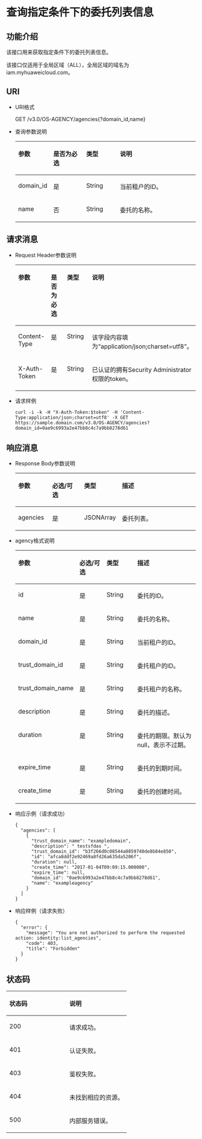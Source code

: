 # 查询指定条件下的委托列表信息<a name="ZH-CN_TOPIC_0110485076"></a>

## 功能介绍<a name="s351a53087b624bf68c88f723526bd5d4"></a>

该接口用来获取指定条件下的委托列表信息。

该接口仅适用于全局区域（ALL），全局区域的域名为iam.myhuaweicloud.com。

## URI<a name="s08fde0a01f0a4ead8e8fc38549803afc"></a>

-   URI格式

    GET /v3.0/OS-AGENCY/agencies\{?domain\_id,name\}


-   查询参数说明

    <a name="tc955f64c43f647049fb9c0165b18cdc2"></a>
    <table><thead align="left"><tr id="r79b5dc33889447b7a605f44df82b31e8"><th class="cellrowborder" valign="top" width="18.360000000000003%" id="mcps1.1.5.1.1"><p id="a5cf140b235a143eab767f5bff8c9f08f"><a name="a5cf140b235a143eab767f5bff8c9f08f"></a><a name="a5cf140b235a143eab767f5bff8c9f08f"></a>参数</p>
    </th>
    <th class="cellrowborder" valign="top" width="18.48%" id="mcps1.1.5.1.2"><p id="a4b51552dc6024331908f59e52aededb1"><a name="a4b51552dc6024331908f59e52aededb1"></a><a name="a4b51552dc6024331908f59e52aededb1"></a>是否为必选</p>
    </th>
    <th class="cellrowborder" valign="top" width="18.86%" id="mcps1.1.5.1.3"><p id="a09624a05c0a041a48f058a0658b9cff2"><a name="a09624a05c0a041a48f058a0658b9cff2"></a><a name="a09624a05c0a041a48f058a0658b9cff2"></a>类型</p>
    </th>
    <th class="cellrowborder" valign="top" width="44.3%" id="mcps1.1.5.1.4"><p id="a9403c6c94f0449c18818099a34847fff"><a name="a9403c6c94f0449c18818099a34847fff"></a><a name="a9403c6c94f0449c18818099a34847fff"></a>说明</p>
    </th>
    </tr>
    </thead>
    <tbody><tr id="rb603c04755804200b8a9db46f374bfbe"><td class="cellrowborder" valign="top" width="18.360000000000003%" headers="mcps1.1.5.1.1 "><p id="a70ffef7b605940ceab2554ffa2e9c9e0"><a name="a70ffef7b605940ceab2554ffa2e9c9e0"></a><a name="a70ffef7b605940ceab2554ffa2e9c9e0"></a>domain_id</p>
    </td>
    <td class="cellrowborder" valign="top" width="18.48%" headers="mcps1.1.5.1.2 "><p id="a193d0d26deaf43b6b0783d496d91b15d"><a name="a193d0d26deaf43b6b0783d496d91b15d"></a><a name="a193d0d26deaf43b6b0783d496d91b15d"></a>是</p>
    </td>
    <td class="cellrowborder" valign="top" width="18.86%" headers="mcps1.1.5.1.3 "><p id="a4863d79620a24f2d8b953e5e6fe79902"><a name="a4863d79620a24f2d8b953e5e6fe79902"></a><a name="a4863d79620a24f2d8b953e5e6fe79902"></a>String</p>
    </td>
    <td class="cellrowborder" valign="top" width="44.3%" headers="mcps1.1.5.1.4 "><p id="acaf56792cac247aeb78c01f3d94681fd"><a name="acaf56792cac247aeb78c01f3d94681fd"></a><a name="acaf56792cac247aeb78c01f3d94681fd"></a>当前租户的ID。</p>
    </td>
    </tr>
    <tr id="ra0d821ace5f643878bec108d34734201"><td class="cellrowborder" valign="top" width="18.360000000000003%" headers="mcps1.1.5.1.1 "><p id="a1ca6e155158f459593999840eb90a1da"><a name="a1ca6e155158f459593999840eb90a1da"></a><a name="a1ca6e155158f459593999840eb90a1da"></a>name</p>
    </td>
    <td class="cellrowborder" valign="top" width="18.48%" headers="mcps1.1.5.1.2 "><p id="aa704c8457ad2413aaa8f8f704a57d9cb"><a name="aa704c8457ad2413aaa8f8f704a57d9cb"></a><a name="aa704c8457ad2413aaa8f8f704a57d9cb"></a>否</p>
    </td>
    <td class="cellrowborder" valign="top" width="18.86%" headers="mcps1.1.5.1.3 "><p id="a802ff17d536848c3a3626be288e81f2c"><a name="a802ff17d536848c3a3626be288e81f2c"></a><a name="a802ff17d536848c3a3626be288e81f2c"></a>String</p>
    </td>
    <td class="cellrowborder" valign="top" width="44.3%" headers="mcps1.1.5.1.4 "><p id="a98a47a8d92ec42209fed0c3a5dad302c"><a name="a98a47a8d92ec42209fed0c3a5dad302c"></a><a name="a98a47a8d92ec42209fed0c3a5dad302c"></a>委托的名称。</p>
    </td>
    </tr>
    </tbody>
    </table>


## 请求消息<a name="s7730776dd0be4258b07cfc8001cc82e3"></a>

-   Request Header参数说明

    <a name="t10f54517dbcc4a03831bbfa37e3e0f76"></a>
    <table><thead align="left"><tr id="r7b5c0cd2a702444a8b36935202710c14"><th class="cellrowborder" valign="top" width="18.698130186981302%" id="mcps1.1.5.1.1"><p id="a4f33c3460da84fffbe137fefbd621939"><a name="a4f33c3460da84fffbe137fefbd621939"></a><a name="a4f33c3460da84fffbe137fefbd621939"></a>参数</p>
    </th>
    <th class="cellrowborder" valign="top" width="18.188181181881813%" id="mcps1.1.5.1.2"><p id="ac771b1051939406a977f3d01269784e6"><a name="ac771b1051939406a977f3d01269784e6"></a><a name="ac771b1051939406a977f3d01269784e6"></a>是否为必选</p>
    </th>
    <th class="cellrowborder" valign="top" width="18.66813318668133%" id="mcps1.1.5.1.3"><p id="a7f14cc65c30d4d29a42772f0f05d699a"><a name="a7f14cc65c30d4d29a42772f0f05d699a"></a><a name="a7f14cc65c30d4d29a42772f0f05d699a"></a>类型</p>
    </th>
    <th class="cellrowborder" valign="top" width="44.44555544445555%" id="mcps1.1.5.1.4"><p id="aa6efa916a232459fa15ee2c3829955aa"><a name="aa6efa916a232459fa15ee2c3829955aa"></a><a name="aa6efa916a232459fa15ee2c3829955aa"></a>说明</p>
    </th>
    </tr>
    </thead>
    <tbody><tr id="r6847fe683769403d9f201b63f1a41a37"><td class="cellrowborder" valign="top" width="18.698130186981302%" headers="mcps1.1.5.1.1 "><p id="a20bd172006a745e48fc7d63cc8a6bb07"><a name="a20bd172006a745e48fc7d63cc8a6bb07"></a><a name="a20bd172006a745e48fc7d63cc8a6bb07"></a>Content-Type</p>
    </td>
    <td class="cellrowborder" valign="top" width="18.188181181881813%" headers="mcps1.1.5.1.2 "><p id="a3e14fea6edfc4e5189724017a30c5b20"><a name="a3e14fea6edfc4e5189724017a30c5b20"></a><a name="a3e14fea6edfc4e5189724017a30c5b20"></a>是</p>
    </td>
    <td class="cellrowborder" valign="top" width="18.66813318668133%" headers="mcps1.1.5.1.3 "><p id="a52e5b54be9144f0eb25f763df7a4ab53"><a name="a52e5b54be9144f0eb25f763df7a4ab53"></a><a name="a52e5b54be9144f0eb25f763df7a4ab53"></a>String</p>
    </td>
    <td class="cellrowborder" valign="top" width="44.44555544445555%" headers="mcps1.1.5.1.4 "><p id="a1b153a1e9dab46439d82ac79b23ea22e"><a name="a1b153a1e9dab46439d82ac79b23ea22e"></a><a name="a1b153a1e9dab46439d82ac79b23ea22e"></a>该字段内容填为<span class="parmvalue" id="parmvalue1823317483242"><a name="parmvalue1823317483242"></a><a name="parmvalue1823317483242"></a>“application/json;charset=utf8”</span>。</p>
    </td>
    </tr>
    <tr id="r6216c12734e742aa931ef342eb45a7e7"><td class="cellrowborder" valign="top" width="18.698130186981302%" headers="mcps1.1.5.1.1 "><p id="afd66d1ddd49a4892a90a05ad1b71d542"><a name="afd66d1ddd49a4892a90a05ad1b71d542"></a><a name="afd66d1ddd49a4892a90a05ad1b71d542"></a>X-Auth-Token</p>
    </td>
    <td class="cellrowborder" valign="top" width="18.188181181881813%" headers="mcps1.1.5.1.2 "><p id="af6f2e0365f964329b0beff328366d677"><a name="af6f2e0365f964329b0beff328366d677"></a><a name="af6f2e0365f964329b0beff328366d677"></a>是</p>
    </td>
    <td class="cellrowborder" valign="top" width="18.66813318668133%" headers="mcps1.1.5.1.3 "><p id="a086767e16f914d81a4c0ee48994cee87"><a name="a086767e16f914d81a4c0ee48994cee87"></a><a name="a086767e16f914d81a4c0ee48994cee87"></a>String</p>
    </td>
    <td class="cellrowborder" valign="top" width="44.44555544445555%" headers="mcps1.1.5.1.4 "><p id="p57174477113315"><a name="p57174477113315"></a><a name="p57174477113315"></a>已认证的拥有Security Administrator权限的token。</p>
    </td>
    </tr>
    </tbody>
    </table>


-   请求样例

    ```
    curl -i -k -H "X-Auth-Token:$token" -H 'Content-Type:application/json;charset=utf8' -X GET https://sample.domain.com/v3.0/OS-AGENCY/agencies?domain_id=0ae9c6993a2e47bb8c4c7a9bb8278d61
    ```


## 响应消息<a name="s198ef18fb06f4e758c416b93700e996d"></a>

-   Response Body参数说明

    <a name="t25fa11869fcc4bbe930214e8b3a352a8"></a>
    <table><thead align="left"><tr id="r607717c6cad24f3085d946d96e8706f6"><th class="cellrowborder" valign="top" width="18.891889188918892%" id="mcps1.1.5.1.1"><p id="a60b8a28cb4a14f4d957e11fbb5ed3491"><a name="a60b8a28cb4a14f4d957e11fbb5ed3491"></a><a name="a60b8a28cb4a14f4d957e11fbb5ed3491"></a>参数</p>
    </th>
    <th class="cellrowborder" valign="top" width="18.13181318131813%" id="mcps1.1.5.1.2"><p id="a18979c4eb8f144c889953807a71fe2c0"><a name="a18979c4eb8f144c889953807a71fe2c0"></a><a name="a18979c4eb8f144c889953807a71fe2c0"></a>必选/可选</p>
    </th>
    <th class="cellrowborder" valign="top" width="18.93189318931893%" id="mcps1.1.5.1.3"><p id="aac65acd7fc7b4c96933b30be7d73b987"><a name="aac65acd7fc7b4c96933b30be7d73b987"></a><a name="aac65acd7fc7b4c96933b30be7d73b987"></a>类型</p>
    </th>
    <th class="cellrowborder" valign="top" width="44.04440444044405%" id="mcps1.1.5.1.4"><p id="ae0490d31122747f29843f4295fab3147"><a name="ae0490d31122747f29843f4295fab3147"></a><a name="ae0490d31122747f29843f4295fab3147"></a>描述</p>
    </th>
    </tr>
    </thead>
    <tbody><tr id="rae278792d71a4337b1b3ebb9d3cee2d8"><td class="cellrowborder" valign="top" width="18.891889188918892%" headers="mcps1.1.5.1.1 "><p id="ac8b2e0e1384f4dfc8cdea40e1b2992d5"><a name="ac8b2e0e1384f4dfc8cdea40e1b2992d5"></a><a name="ac8b2e0e1384f4dfc8cdea40e1b2992d5"></a>agencies</p>
    </td>
    <td class="cellrowborder" valign="top" width="18.13181318131813%" headers="mcps1.1.5.1.2 "><p id="a3f02f98df8b4493c810f2017e8d18dd0"><a name="a3f02f98df8b4493c810f2017e8d18dd0"></a><a name="a3f02f98df8b4493c810f2017e8d18dd0"></a>是</p>
    </td>
    <td class="cellrowborder" valign="top" width="18.93189318931893%" headers="mcps1.1.5.1.3 "><p id="a20eedf6a66c144868d14c84c17b47526"><a name="a20eedf6a66c144868d14c84c17b47526"></a><a name="a20eedf6a66c144868d14c84c17b47526"></a>JSONArray</p>
    </td>
    <td class="cellrowborder" valign="top" width="44.04440444044405%" headers="mcps1.1.5.1.4 "><p id="adba154707b0049a19d9f6c70c5ff6936"><a name="adba154707b0049a19d9f6c70c5ff6936"></a><a name="adba154707b0049a19d9f6c70c5ff6936"></a>委托列表。</p>
    </td>
    </tr>
    </tbody>
    </table>

-   agency格式说明

    <a name="ta8ec7733f3e249568598f092b2720528"></a>
    <table><thead align="left"><tr id="redb2511c03314e6688cf6683d2c25de8"><th class="cellrowborder" valign="top" width="19.16%" id="mcps1.1.5.1.1"><p id="a9a1c101100ac49d8b01b6fff33850669"><a name="a9a1c101100ac49d8b01b6fff33850669"></a><a name="a9a1c101100ac49d8b01b6fff33850669"></a>参数</p>
    </th>
    <th class="cellrowborder" valign="top" width="18.13%" id="mcps1.1.5.1.2"><p id="a1346a92b22174e5686a156f2fb7d36f1"><a name="a1346a92b22174e5686a156f2fb7d36f1"></a><a name="a1346a92b22174e5686a156f2fb7d36f1"></a>必选/可选</p>
    </th>
    <th class="cellrowborder" valign="top" width="18.93%" id="mcps1.1.5.1.3"><p id="a70c10262fdca44c8b6330a1ea18cd1b4"><a name="a70c10262fdca44c8b6330a1ea18cd1b4"></a><a name="a70c10262fdca44c8b6330a1ea18cd1b4"></a>类型</p>
    </th>
    <th class="cellrowborder" valign="top" width="43.78%" id="mcps1.1.5.1.4"><p id="a6897c47449a749889693a4715dc29b50"><a name="a6897c47449a749889693a4715dc29b50"></a><a name="a6897c47449a749889693a4715dc29b50"></a>描述</p>
    </th>
    </tr>
    </thead>
    <tbody><tr id="r110078ccf9074b61964145e1ab6b4641"><td class="cellrowborder" valign="top" width="19.16%" headers="mcps1.1.5.1.1 "><p id="a63c3299b0ce34c21b2a46a56bdb3a264"><a name="a63c3299b0ce34c21b2a46a56bdb3a264"></a><a name="a63c3299b0ce34c21b2a46a56bdb3a264"></a>id</p>
    </td>
    <td class="cellrowborder" valign="top" width="18.13%" headers="mcps1.1.5.1.2 "><p id="aacfeadabeffa4782b3659e6653070707"><a name="aacfeadabeffa4782b3659e6653070707"></a><a name="aacfeadabeffa4782b3659e6653070707"></a>是</p>
    </td>
    <td class="cellrowborder" valign="top" width="18.93%" headers="mcps1.1.5.1.3 "><p id="ae17a21f3468e4ff9a3ef45623af3c959"><a name="ae17a21f3468e4ff9a3ef45623af3c959"></a><a name="ae17a21f3468e4ff9a3ef45623af3c959"></a>String</p>
    </td>
    <td class="cellrowborder" valign="top" width="43.78%" headers="mcps1.1.5.1.4 "><p id="a25157631aeb2483381bbdc786cf25894"><a name="a25157631aeb2483381bbdc786cf25894"></a><a name="a25157631aeb2483381bbdc786cf25894"></a>委托的ID。</p>
    </td>
    </tr>
    <tr id="r9313bd23c4384e42a2f8807a693ec666"><td class="cellrowborder" valign="top" width="19.16%" headers="mcps1.1.5.1.1 "><p id="a66df6c7fe64e46c9b330d702d2bb4eae"><a name="a66df6c7fe64e46c9b330d702d2bb4eae"></a><a name="a66df6c7fe64e46c9b330d702d2bb4eae"></a>name</p>
    </td>
    <td class="cellrowborder" valign="top" width="18.13%" headers="mcps1.1.5.1.2 "><p id="abb3b9446d1964dcba392ac04363918f2"><a name="abb3b9446d1964dcba392ac04363918f2"></a><a name="abb3b9446d1964dcba392ac04363918f2"></a>是</p>
    </td>
    <td class="cellrowborder" valign="top" width="18.93%" headers="mcps1.1.5.1.3 "><p id="a7d8a46dfe96143ee965795296322d053"><a name="a7d8a46dfe96143ee965795296322d053"></a><a name="a7d8a46dfe96143ee965795296322d053"></a>String</p>
    </td>
    <td class="cellrowborder" valign="top" width="43.78%" headers="mcps1.1.5.1.4 "><p id="adf0ce3fd3ecd4eb2a1847aebaa0eccc1"><a name="adf0ce3fd3ecd4eb2a1847aebaa0eccc1"></a><a name="adf0ce3fd3ecd4eb2a1847aebaa0eccc1"></a>委托的名称。</p>
    </td>
    </tr>
    <tr id="r691ce2d2be9b4f0d9b446bae0c47d44a"><td class="cellrowborder" valign="top" width="19.16%" headers="mcps1.1.5.1.1 "><p id="zh-cn_topic_0059029098_p27845782253"><a name="zh-cn_topic_0059029098_p27845782253"></a><a name="zh-cn_topic_0059029098_p27845782253"></a>domain_id</p>
    </td>
    <td class="cellrowborder" valign="top" width="18.13%" headers="mcps1.1.5.1.2 "><p id="aaccfb0ccad5f45838c408cf9bfdd15f4"><a name="aaccfb0ccad5f45838c408cf9bfdd15f4"></a><a name="aaccfb0ccad5f45838c408cf9bfdd15f4"></a>是</p>
    </td>
    <td class="cellrowborder" valign="top" width="18.93%" headers="mcps1.1.5.1.3 "><p id="a807774074d544fd0859de28bcf268291"><a name="a807774074d544fd0859de28bcf268291"></a><a name="a807774074d544fd0859de28bcf268291"></a>String</p>
    </td>
    <td class="cellrowborder" valign="top" width="43.78%" headers="mcps1.1.5.1.4 "><p id="ae2406e3e6f744fac9745bedcff50f650"><a name="ae2406e3e6f744fac9745bedcff50f650"></a><a name="ae2406e3e6f744fac9745bedcff50f650"></a>当前租户的ID。</p>
    </td>
    </tr>
    <tr id="r325a9bff4b994a34b57507d4be78beb8"><td class="cellrowborder" valign="top" width="19.16%" headers="mcps1.1.5.1.1 "><p id="ad3629c12f37d4d9592921c14bc84cf6a"><a name="ad3629c12f37d4d9592921c14bc84cf6a"></a><a name="ad3629c12f37d4d9592921c14bc84cf6a"></a>trust_domain_id</p>
    </td>
    <td class="cellrowborder" valign="top" width="18.13%" headers="mcps1.1.5.1.2 "><p id="a2b4c52c03e994fdebfb89d893d4783c1"><a name="a2b4c52c03e994fdebfb89d893d4783c1"></a><a name="a2b4c52c03e994fdebfb89d893d4783c1"></a>是</p>
    </td>
    <td class="cellrowborder" valign="top" width="18.93%" headers="mcps1.1.5.1.3 "><p id="a0f101baff64e42f2b2f4e7992cf53e11"><a name="a0f101baff64e42f2b2f4e7992cf53e11"></a><a name="a0f101baff64e42f2b2f4e7992cf53e11"></a>String</p>
    </td>
    <td class="cellrowborder" valign="top" width="43.78%" headers="mcps1.1.5.1.4 "><p id="afd114fc907224d158f657dbde21b7cc7"><a name="afd114fc907224d158f657dbde21b7cc7"></a><a name="afd114fc907224d158f657dbde21b7cc7"></a>委托租户的ID。</p>
    </td>
    </tr>
    <tr id="r80e0a5d33f4042f380f5dc2508e86d33"><td class="cellrowborder" valign="top" width="19.16%" headers="mcps1.1.5.1.1 "><p id="a11f4b492e6e54a35b90f5fa822632c68"><a name="a11f4b492e6e54a35b90f5fa822632c68"></a><a name="a11f4b492e6e54a35b90f5fa822632c68"></a>trust_domain_name</p>
    </td>
    <td class="cellrowborder" valign="top" width="18.13%" headers="mcps1.1.5.1.2 "><p id="a2e4ea74a231e40a79a3d85832c48c2f7"><a name="a2e4ea74a231e40a79a3d85832c48c2f7"></a><a name="a2e4ea74a231e40a79a3d85832c48c2f7"></a>是</p>
    </td>
    <td class="cellrowborder" valign="top" width="18.93%" headers="mcps1.1.5.1.3 "><p id="ae068b7139057460cb86f4b8558642212"><a name="ae068b7139057460cb86f4b8558642212"></a><a name="ae068b7139057460cb86f4b8558642212"></a>String</p>
    </td>
    <td class="cellrowborder" valign="top" width="43.78%" headers="mcps1.1.5.1.4 "><p id="a885ded2f854540519e8453ab8c140d13"><a name="a885ded2f854540519e8453ab8c140d13"></a><a name="a885ded2f854540519e8453ab8c140d13"></a>委托租户的名称。</p>
    </td>
    </tr>
    <tr id="rfff3a67faefa4a4d90ccc4d55117e826"><td class="cellrowborder" valign="top" width="19.16%" headers="mcps1.1.5.1.1 "><p id="a3d83a6e80abe424bb89c81a56a345db9"><a name="a3d83a6e80abe424bb89c81a56a345db9"></a><a name="a3d83a6e80abe424bb89c81a56a345db9"></a>description</p>
    </td>
    <td class="cellrowborder" valign="top" width="18.13%" headers="mcps1.1.5.1.2 "><p id="a551138aae7ee4ffc8e5b18e8817ad4a3"><a name="a551138aae7ee4ffc8e5b18e8817ad4a3"></a><a name="a551138aae7ee4ffc8e5b18e8817ad4a3"></a>是</p>
    </td>
    <td class="cellrowborder" valign="top" width="18.93%" headers="mcps1.1.5.1.3 "><p id="a193994eeb3d54231a63b3f00f9c54356"><a name="a193994eeb3d54231a63b3f00f9c54356"></a><a name="a193994eeb3d54231a63b3f00f9c54356"></a>String</p>
    </td>
    <td class="cellrowborder" valign="top" width="43.78%" headers="mcps1.1.5.1.4 "><p id="a9898e931b68c425e925bbc45b62cabaa"><a name="a9898e931b68c425e925bbc45b62cabaa"></a><a name="a9898e931b68c425e925bbc45b62cabaa"></a>委托的描述。</p>
    </td>
    </tr>
    <tr id="r2bcc39d4ccd44d5f960103b0078650dd"><td class="cellrowborder" valign="top" width="19.16%" headers="mcps1.1.5.1.1 "><p id="a331f9511108649f099fca4b621d2e652"><a name="a331f9511108649f099fca4b621d2e652"></a><a name="a331f9511108649f099fca4b621d2e652"></a>duration</p>
    </td>
    <td class="cellrowborder" valign="top" width="18.13%" headers="mcps1.1.5.1.2 "><p id="a849d9919d2e24ccbb99e7c2540d9e6b8"><a name="a849d9919d2e24ccbb99e7c2540d9e6b8"></a><a name="a849d9919d2e24ccbb99e7c2540d9e6b8"></a>是</p>
    </td>
    <td class="cellrowborder" valign="top" width="18.93%" headers="mcps1.1.5.1.3 "><p id="a6e474dedf75c47aaa89707390041df4d"><a name="a6e474dedf75c47aaa89707390041df4d"></a><a name="a6e474dedf75c47aaa89707390041df4d"></a>String</p>
    </td>
    <td class="cellrowborder" valign="top" width="43.78%" headers="mcps1.1.5.1.4 "><p id="zh-cn_topic_0059029098_p332264614915"><a name="zh-cn_topic_0059029098_p332264614915"></a><a name="zh-cn_topic_0059029098_p332264614915"></a>委托的期限。默认为null，表示不过期。</p>
    </td>
    </tr>
    <tr id="r47accea11d2a4656b5f59f9a91d4d0e4"><td class="cellrowborder" valign="top" width="19.16%" headers="mcps1.1.5.1.1 "><p id="a7952ac6cef1748f9b602370442dac4e6"><a name="a7952ac6cef1748f9b602370442dac4e6"></a><a name="a7952ac6cef1748f9b602370442dac4e6"></a>expire_time</p>
    </td>
    <td class="cellrowborder" valign="top" width="18.13%" headers="mcps1.1.5.1.2 "><p id="acde65e73e5884215896fb0dfbacfd4d8"><a name="acde65e73e5884215896fb0dfbacfd4d8"></a><a name="acde65e73e5884215896fb0dfbacfd4d8"></a>是</p>
    </td>
    <td class="cellrowborder" valign="top" width="18.93%" headers="mcps1.1.5.1.3 "><p id="a233710e9c7a74a359805e3a792fe50eb"><a name="a233710e9c7a74a359805e3a792fe50eb"></a><a name="a233710e9c7a74a359805e3a792fe50eb"></a>String</p>
    </td>
    <td class="cellrowborder" valign="top" width="43.78%" headers="mcps1.1.5.1.4 "><p id="adc40a6e0b8434d50ac019a190bccf712"><a name="adc40a6e0b8434d50ac019a190bccf712"></a><a name="adc40a6e0b8434d50ac019a190bccf712"></a>委托的到期时间。</p>
    </td>
    </tr>
    <tr id="r4da6881b747348288637c6c1d8ec00e2"><td class="cellrowborder" valign="top" width="19.16%" headers="mcps1.1.5.1.1 "><p id="a7ec8cdeeb85a480c8cab8dd98d89e0e8"><a name="a7ec8cdeeb85a480c8cab8dd98d89e0e8"></a><a name="a7ec8cdeeb85a480c8cab8dd98d89e0e8"></a>create_time</p>
    </td>
    <td class="cellrowborder" valign="top" width="18.13%" headers="mcps1.1.5.1.2 "><p id="a01610d2c42324f74afab101741bd4377"><a name="a01610d2c42324f74afab101741bd4377"></a><a name="a01610d2c42324f74afab101741bd4377"></a>是</p>
    </td>
    <td class="cellrowborder" valign="top" width="18.93%" headers="mcps1.1.5.1.3 "><p id="a04aed5dc54a746b4846d2044e0854bb8"><a name="a04aed5dc54a746b4846d2044e0854bb8"></a><a name="a04aed5dc54a746b4846d2044e0854bb8"></a>String</p>
    </td>
    <td class="cellrowborder" valign="top" width="43.78%" headers="mcps1.1.5.1.4 "><p id="a411673306f3d4621999f7fbd460d5612"><a name="a411673306f3d4621999f7fbd460d5612"></a><a name="a411673306f3d4621999f7fbd460d5612"></a>委托的创建时间。</p>
    </td>
    </tr>
    </tbody>
    </table>


-   响应示例（请求成功）

    ```
    {
      "agencies": [
        {
          "trust_domain_name": "exampledomain",
          "description": " testsfdas ",
          "trust_domain_id": "b3f266d0c08544a0859740de8b84e850",
          "id": "afca8ddf2e92469a8fd26a635da5206f",
          "duration": null,
          "create_time": "2017-01-04T09:09:15.000000",
          "expire_time": null,
          "domain_id": "0ae9c6993a2e47bb8c4c7a9bb8278d61",
          "name": "exampleagency"
        }
      ]
    }
    ```


-   响应样例（请求失败）

    ```
    {
      "error": {
        "message": "You are not authorized to perform the requested action: identity:list_agencies",
        "code": 403,
        "title": "Forbidden"
      }
    }
    ```


## 状态码<a name="s5265144bfc06480cb5006e53b414094b"></a>

<a name="t10316128f6d1479d8eb3c20842d6cb05"></a>
<table><thead align="left"><tr id="r41c0a862739b4129a1e7477f0148c7e2"><th class="cellrowborder" valign="top" width="50%" id="mcps1.1.3.1.1"><p id="a2d85218ca7f644028b00cf625ce46cec"><a name="a2d85218ca7f644028b00cf625ce46cec"></a><a name="a2d85218ca7f644028b00cf625ce46cec"></a>状态码</p>
</th>
<th class="cellrowborder" valign="top" width="50%" id="mcps1.1.3.1.2"><p id="ae7d197d8cff948488553163ca813095d"><a name="ae7d197d8cff948488553163ca813095d"></a><a name="ae7d197d8cff948488553163ca813095d"></a>说明</p>
</th>
</tr>
</thead>
<tbody><tr id="r41ba72042c6a484cbf3b90b8aa4c7f60"><td class="cellrowborder" valign="top" width="50%" headers="mcps1.1.3.1.1 "><p id="ac3b0732dbcb44954bd7c67a20b9752ed"><a name="ac3b0732dbcb44954bd7c67a20b9752ed"></a><a name="ac3b0732dbcb44954bd7c67a20b9752ed"></a>200</p>
</td>
<td class="cellrowborder" valign="top" width="50%" headers="mcps1.1.3.1.2 "><p id="ac4b9041eb5c746518c888bc5653d3e5b"><a name="ac4b9041eb5c746518c888bc5653d3e5b"></a><a name="ac4b9041eb5c746518c888bc5653d3e5b"></a>请求成功。</p>
</td>
</tr>
<tr id="r4a7c11abcd714755aa9c7b10ead1e3bc"><td class="cellrowborder" valign="top" width="50%" headers="mcps1.1.3.1.1 "><p id="a4cab802f9df940daaba760aa19116435"><a name="a4cab802f9df940daaba760aa19116435"></a><a name="a4cab802f9df940daaba760aa19116435"></a>401</p>
</td>
<td class="cellrowborder" valign="top" width="50%" headers="mcps1.1.3.1.2 "><p id="aa922b46662de42e28dbe8b28f954c12c"><a name="aa922b46662de42e28dbe8b28f954c12c"></a><a name="aa922b46662de42e28dbe8b28f954c12c"></a>认证失败。</p>
</td>
</tr>
<tr id="r5637e9b3de70452f8811b285d3ee63f6"><td class="cellrowborder" valign="top" width="50%" headers="mcps1.1.3.1.1 "><p id="a6153873f5cb54b94bc6f6ca0ef4c98ae"><a name="a6153873f5cb54b94bc6f6ca0ef4c98ae"></a><a name="a6153873f5cb54b94bc6f6ca0ef4c98ae"></a>403</p>
</td>
<td class="cellrowborder" valign="top" width="50%" headers="mcps1.1.3.1.2 "><p id="a5b992477df8a4cbba92d8c4bd8e5b355"><a name="a5b992477df8a4cbba92d8c4bd8e5b355"></a><a name="a5b992477df8a4cbba92d8c4bd8e5b355"></a>鉴权失败。</p>
</td>
</tr>
<tr id="row166461220388"><td class="cellrowborder" valign="top" width="50%" headers="mcps1.1.3.1.1 "><p id="p206471620982"><a name="p206471620982"></a><a name="p206471620982"></a>404</p>
</td>
<td class="cellrowborder" valign="top" width="50%" headers="mcps1.1.3.1.2 "><p id="p564720201881"><a name="p564720201881"></a><a name="p564720201881"></a>未找到相应的资源。</p>
</td>
</tr>
<tr id="r10c22aac01bf4282914d5c6811a28c0f"><td class="cellrowborder" valign="top" width="50%" headers="mcps1.1.3.1.1 "><p id="a5e6bd16dc1fb412ebf7aaa4b1dfc20eb"><a name="a5e6bd16dc1fb412ebf7aaa4b1dfc20eb"></a><a name="a5e6bd16dc1fb412ebf7aaa4b1dfc20eb"></a>500</p>
</td>
<td class="cellrowborder" valign="top" width="50%" headers="mcps1.1.3.1.2 "><p id="a9efd6c5584d642b49f94fd416155ecca"><a name="a9efd6c5584d642b49f94fd416155ecca"></a><a name="a9efd6c5584d642b49f94fd416155ecca"></a>内部服务错误。</p>
</td>
</tr>
</tbody>
</table>


